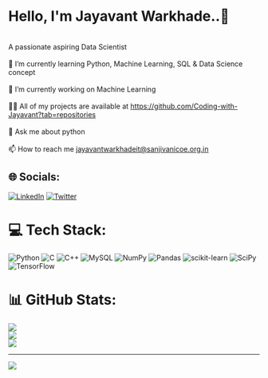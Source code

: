 # Hello, I'm Jayavant Warkhade..👋
<br>                  A passionate aspiring Data Scientist<br>
<br>🌱 I’m currently learning Python, Machine Learning, SQL & Data Science concept<br>
<br>🔭 I’m currently working on Machine Learning<br>
<br>👨‍💻 All of my projects are available at https://github.com/Coding-with-Jayavant?tab=repositories<br>
<br>💬 Ask me about python<br>
<br>📫 How to reach me jayavantwarkhadeit@sanjivanicoe.org.in


## 🌐 Socials:
[![LinkedIn](https://img.shields.io/badge/LinkedIn-%230077B5.svg?logo=linkedin&logoColor=white)](https://linkedin.com/in/https://www.linkedin.com/in/jayavant-warkhade-b7bb33224/) [![Twitter](https://img.shields.io/badge/Twitter-%231DA1F2.svg?logo=Twitter&logoColor=white)](https://twitter.com/https://twitter.com/Warkhade7) 

# 💻 Tech Stack:
![Python](https://img.shields.io/badge/python-3670A0?style=for-the-badge&logo=python&logoColor=ffdd54) ![C](https://img.shields.io/badge/c-%2300599C.svg?style=for-the-badge&logo=c&logoColor=white) ![C++](https://img.shields.io/badge/c++-%2300599C.svg?style=for-the-badge&logo=c%2B%2B&logoColor=white) ![MySQL](https://img.shields.io/badge/mysql-%2300f.svg?style=for-the-badge&logo=mysql&logoColor=white) ![NumPy](https://img.shields.io/badge/numpy-%23013243.svg?style=for-the-badge&logo=numpy&logoColor=white) ![Pandas](https://img.shields.io/badge/pandas-%23150458.svg?style=for-the-badge&logo=pandas&logoColor=white) ![scikit-learn](https://img.shields.io/badge/scikit--learn-%23F7931E.svg?style=for-the-badge&logo=scikit-learn&logoColor=white) ![SciPy](https://img.shields.io/badge/SciPy-%230C55A5.svg?style=for-the-badge&logo=scipy&logoColor=%white) ![TensorFlow](https://img.shields.io/badge/TensorFlow-%23FF6F00.svg?style=for-the-badge&logo=TensorFlow&logoColor=white)
# 📊 GitHub Stats:
![](https://github-readme-stats.vercel.app/api?username=Coding-with-Jayavant&theme=dark&hide_border=false&include_all_commits=false&count_private=false)<br/>
![](https://github-readme-streak-stats.herokuapp.com/?user=Coding-with-Jayavant&theme=dark&hide_border=false)<br/>
![](https://github-readme-stats.vercel.app/api/top-langs/?username=Coding-with-Jayavant&theme=dark&hide_border=false&include_all_commits=false&count_private=false&layout=compact)

---
[![](https://visitcount.itsvg.in/api?id=Coding-with-Jayavant&icon=0&color=0)](https://visitcount.itsvg.in)

<!-- Proudly created with GPRM ( https://gprm.itsvg.in ) -->
